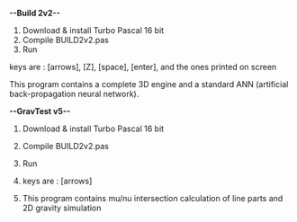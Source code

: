 **--Build 2v2--**

1.  Download & install Turbo Pascal 16 bit
2.  Compile BUILD2v2.pas
3.  Run

keys are : [arrows], [Z], [space], [enter], and the ones printed on screen

This program contains a complete 3D engine and a standard ANN (artificial back-propagation neural network).


**--GravTest v5--**

1.  Download & install Turbo Pascal 16 bit
2.  Compile BUILD2v2.pas
3.  Run

4.  keys are : [arrows]

5.  This program contains mu/nu intersection calculation of line parts and 2D gravity simulation
